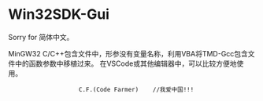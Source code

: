 # Win32SDK-Gui
Sorry for 简体中文。

MinGW32 C/C++包含文件中，形参没有变量名称，利用VBA将TMD-Gcc包含文件中的函数参数中移植过来。
在VSCode或其他编辑器中，可以比较方便地使用。       


                        
                        C.F.(Code Farmer)    //我爱中国!!!  
